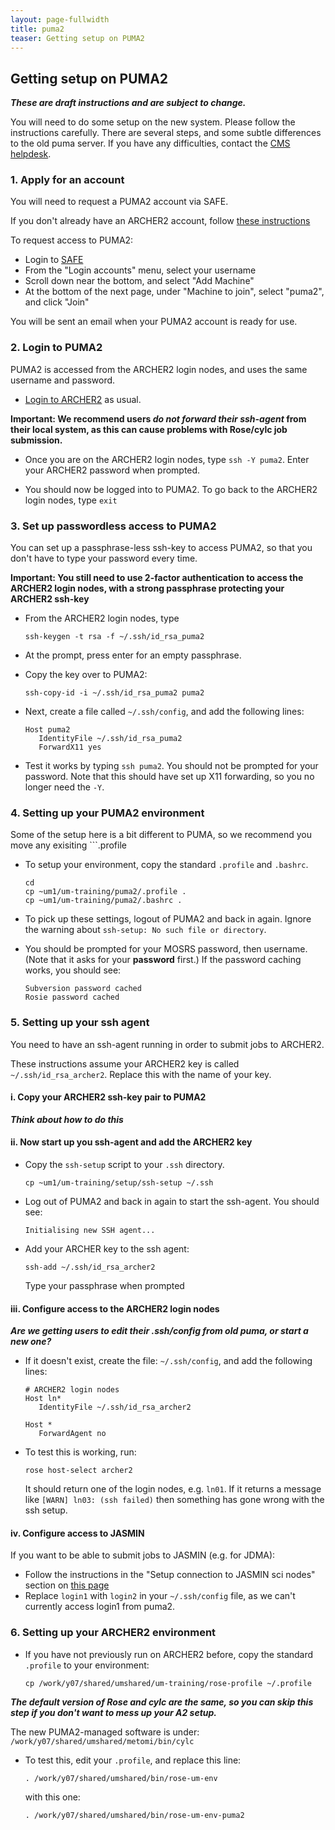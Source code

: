 ```yaml
---
layout: page-fullwidth
title: puma2
teaser: Getting setup on PUMA2
---
```


## Getting setup on PUMA2

***These are draft instructions and are subject to change.***

You will need to do some setup on the new system. 
Please follow the instructions carefully. 
There are several steps, and some subtle differences to the old puma server. 
If you have any difficulties, contact the [CMS helpdesk](https://cms-helpdesk.ncas.ac.uk/).

### 1. Apply for an account 

You will need to request a PUMA2 account via SAFE. 

If you don't already have an ARCHER2 account, 
follow [these instructions](https://docs.archer2.ac.uk/quick-start/quickstart-users/#request-an-account-on-archer)

To request access to PUMA2: 
* Login to [SAFE](https://safe.epcc.ed.ac.uk/)
* From the "Login accounts" menu, select your username
* Scroll down near the bottom, and select "Add Machine"
* At the bottom of the next page, under "Machine to join", select "puma2", and click "Join"

You will be sent an email when your PUMA2 account is ready for use. 

### 2. Login to PUMA2

PUMA2 is accessed from the ARCHER2 login nodes, and uses the same username and password. 

* [Login to ARCHER2](https://docs.archer2.ac.uk/quick-start/quickstart-users/#login-to-archer2) as usual.

**Important: We recommend users ***do not forward their ssh-agent*** from their local system, 
as this can cause problems with Rose/cylc job submission.**

* Once you are on the ARCHER2 login nodes, type ```ssh -Y puma2```. Enter your ARCHER2 password when prompted.
  
* You should now be logged into to PUMA2. To go back to the ARCHER2 login nodes, type ```exit```

### 3. Set up passwordless access to PUMA2

You can set up a passphrase-less ssh-key to access PUMA2, 
so that you don't have to type your password every time.

**Important: You still need to use 2-factor authentication to access the ARCHER2 login nodes, 
with a strong passphrase protecting your ARCHER2 ssh-key**

* From the ARCHER2 login nodes, type 

  ```
  ssh-keygen -t rsa -f ~/.ssh/id_rsa_puma2
  ```

* At the prompt, press enter for an empty passphrase.

* Copy the key over to PUMA2:
  ```
  ssh-copy-id -i ~/.ssh/id_rsa_puma2 puma2
  ```

* Next, create a file called ```~/.ssh/config```, and add the following lines: 
  ```
  Host puma2
     IdentityFile ~/.ssh/id_rsa_puma2
     ForwardX11 yes
  ```

* Test it works by typing ```ssh puma2```.
  You should not be prompted for your password.
  Note that this should have set up X11 forwarding, so you no longer need the `-Y`.

### 4. Setting up your PUMA2 environment 

Some of the setup here is a bit different to PUMA, 
so we recommend you move any exisiting ```.profile

* To setup your environment, copy the standard ```.profile``` and ```.bashrc```. 
  ```
  cd
  cp ~um1/um-training/puma2/.profile .
  cp ~um1/um-training/puma2/.bashrc . 
  ```

* To pick up these settings, logout of PUMA2 and back in again.
  Ignore the warning about `ssh-setup: No such file or directory`. 

* You should be prompted for your MOSRS password, then username.
  (Note that it asks for your **password** first.)
  If the password caching works,  you should see: 
  ```
  Subversion password cached
  Rosie password cached
  ```

### 5. Setting up your ssh agent 

You need to have an ssh-agent running in order to submit jobs to ARCHER2.

These instructions assume your ARCHER2 key is called `~/.ssh/id_rsa_archer2`. 
Replace this with the name of your key. 

#### i. Copy your ARCHER2 ssh-key pair to PUMA2  

***Think about how to do this***

#### ii. Now start up you ssh-agent and add the ARCHER2 key

* Copy the `ssh-setup` script to your `.ssh` directory.

  ```
  cp ~um1/um-training/setup/ssh-setup ~/.ssh
  ```

* Log out of PUMA2 and back in again to start the ssh-agent. You should see:
  ```
  Initialising new SSH agent...
  ```
  
* Add your ARCHER key to the ssh agent: 
  ```
  ssh-add ~/.ssh/id_rsa_archer2
  ```
  Type your passphrase when prompted

#### iii. Configure access to the ARCHER2 login nodes 

***Are we getting users to edit their .ssh/config from old puma, or start a new one?***

* If it doesn't exist, create the file: ```~/.ssh/config```,
  and add the following lines:
  ```
  # ARCHER2 login nodes
  Host ln* 
     IdentityFile ~/.ssh/id_rsa_archer2

  Host *
     ForwardAgent no
  ```

* To test this is working, run:
  ```
  rose host-select archer2
  ```
  It should return one of the login nodes, e.g. ```ln01```.
  If it returns a message like ```[WARN] ln03: (ssh failed)``` then something has gone wrong with the ssh setup.

#### iv. Configure access to JASMIN 

If you want to be able to submit jobs to JASMIN (e.g. for JDMA): 
* Follow the instructions in the "Setup connection to JASMIN sci nodes" section on [this page](https://cms.ncas.ac.uk/unified-model/jdma)
* Replace ```login1``` with ```login2``` in your ```~/.ssh/config``` file, as we can't currently access login1 from puma2. 

### 6. Setting up your ARCHER2 environment 

* If you have not previously run on ARCHER2 before, copy the standard `.profile` to your environment: 
  ```
  cp /work/y07/shared/umshared/um-training/rose-profile ~/.profile
  ```

***The default version of Rose and cylc are the same, 
so you can skip this step if you don't want to mess up your A2 setup.***

The new PUMA2-managed software is under: ```/work/y07/shared/umshared/metomi/bin/cylc```

* To test this, edit your ```.profile```, and replace this line: 
  ```
  . /work/y07/shared/umshared/bin/rose-um-env
  ```
  with this one: 
  ```
  . /work/y07/shared/umshared/bin/rose-um-env-puma2
  ```
